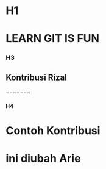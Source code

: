 # H1
# LEARN GIT IS FUN
### H3

## Kontribusi Rizal
=======
#### H4

# Contoh Kontribusi



# ini diubah Arie
